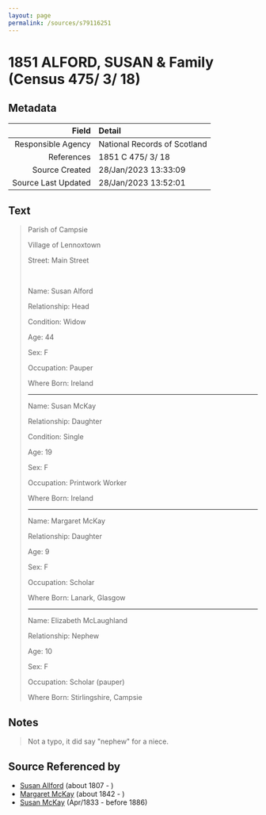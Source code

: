 ```yaml
---
layout: page
permalink: /sources/s79116251
---
```


# 1851 ALFORD, SUSAN & Family (Census 475/ 3/ 18)

## Metadata
Field | Detail
---:|:---
Responsible Agency | National Records of Scotland
References | 1851 C 475/ 3/ 18
Source Created | 28/Jan/2023 13:33:09
Source Last Updated | 28/Jan/2023 13:52:01

## Text

> Parish of Campsie
>
> Village of Lennoxtown
>
> Street: Main Street
>
> <br/>
>
> Name: Susan Alford
>
> Relationship: Head
>
> Condition: Widow
>
> Age: 44
>
> Sex: F
>
> Occupation: Pauper
>
> Where Born: Ireland
>
> ---
>
> Name: Susan McKay
>
> Relationship: Daughter
>
> Condition: Single
>
> Age: 19
>
> Sex: F
>
> Occupation: Printwork Worker
>
> Where Born: Ireland
>
> ---
>
> Name: Margaret McKay
>
> Relationship: Daughter
>
> Age: 9
>
> Sex: F
>
> Occupation: Scholar
>
> Where Born: Lanark, Glasgow
>
> ---
>
> Name: Elizabeth McLaughland
>
> Relationship: Nephew
>
> Age: 10
>
> Sex: F
>
> Occupation: Scholar (pauper)
>
> Where Born: Stirlingshire, Campsie
>

## Notes

> Not a typo, it did say "nephew" for a niece.
>


## Source Referenced by

* [Susan Allford](../people/@24534213@-susan-allford-b1807-d.md) (about 1807 - )
* [Margaret McKay](../people/@76218830@-margaret-mckay-b1842-d.md) (about 1842 - )
* [Susan McKay](../people/@29671874@-susan-mckay-b1833-4-d1886.md) (Apr/1833 - before 1886)
